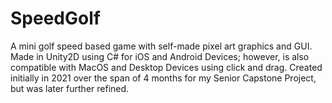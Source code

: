 # SpeedGolf
A mini golf speed based game with self-made pixel art graphics and GUI. Made in Unity2D using C# for iOS and Android Devices; however, is also compatible with MacOS and Desktop Devices using click and drag. Created initially in 2021 over the span of 4 months for my Senior Capstone Project, but was later further refined.
